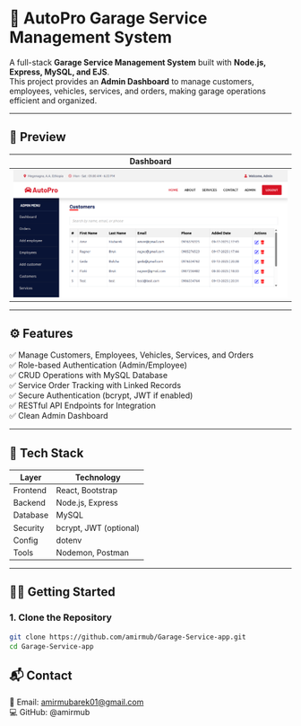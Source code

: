 # 🚗 AutoPro Garage Service Management System

A full-stack **Garage Service Management System** built with **Node.js, Express, MySQL, and EJS**.  
This project provides an **Admin Dashboard** to manage customers, employees, vehicles, services, and orders, making garage operations efficient and organized.

---

## 📸 Preview

| Dashboard |
|--------------------|
| ![](./client/assets/img/Screenshot.png) |


---

## ⚙️ Features

✅ Manage Customers, Employees, Vehicles, Services, and Orders  
✅ Role-based Authentication (Admin/Employee)  
✅ CRUD Operations with MySQL Database  
✅ Service Order Tracking with Linked Records  
✅ Secure Authentication (bcrypt, JWT if enabled)  
✅ RESTful API Endpoints for Integration  
✅ Clean Admin Dashboard 

---

## 🚀 Tech Stack

| Layer     | Technology             |
|-----------|------------------------|
| Frontend  | React, Bootstrap       |
| Backend   | Node.js, Express       |
| Database  | MySQL                  |
| Security  | bcrypt, JWT (optional) |
| Config    | dotenv                 |
| Tools     | Nodemon, Postman       |

---

## 🧑‍💻 Getting Started

### 1. Clone the Repository
```bash
git clone https://github.com/amirmub/Garage-Service-app.git
cd Garage-Service-app

```


## 📬 Contact
📧 Email: amirmubarek01@gmail.com <br>
💻 GitHub: @amirmub
